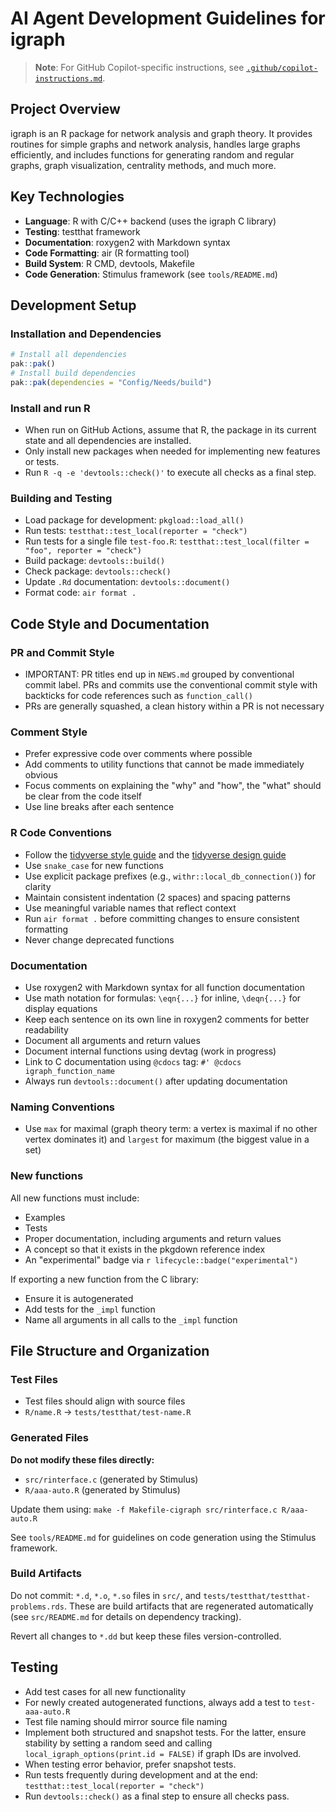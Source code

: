 # AI Agent Development Guidelines for igraph

> **Note**: For GitHub Copilot-specific instructions, see [`.github/copilot-instructions.md`](.github/copilot-instructions.md).

## Project Overview

igraph is an R package for network analysis and graph theory.
It provides routines for simple graphs and network analysis, handles large graphs efficiently, and includes functions for generating random and regular graphs, graph visualization, centrality methods, and much more.

## Key Technologies

- **Language**: R with C/C++ backend (uses the igraph C library)
- **Testing**: testthat framework
- **Documentation**: roxygen2 with Markdown syntax
- **Code Formatting**: air (R formatting tool)
- **Build System**: R CMD, devtools, Makefile
- **Code Generation**: Stimulus framework (see `tools/README.md`)

## Development Setup

### Installation and Dependencies

```r
# Install all dependencies
pak::pak()
# Install build dependencies
pak::pak(dependencies = "Config/Needs/build")
```

### Install and run R

- When run on GitHub Actions, assume that R, the package in its current state and all dependencies are installed.
- Only install new packages when needed for implementing new features or tests.
- Run `R -q -e 'devtools::check()'` to execute all checks as a final step.

### Building and Testing

- Load package for development: `pkgload::load_all()`
- Run tests: `testthat::test_local(reporter = "check")`
- Run tests for a single file `test-foo.R`: `testthat::test_local(filter = "foo", reporter = "check")`
- Build package: `devtools::build()`
- Check package: `devtools::check()`
- Update `.Rd` documentation: `devtools::document()`
- Format code: `air format .`

## Code Style and Documentation

### PR and Commit Style

- IMPORTANT: PR titles end up in `NEWS.md` grouped by conventional commit label. PRs and commits use the conventional commit style with backticks for code references such as `function_call()`
- PRs are generally squashed, a clean history within a PR is not necessary

### Comment Style

- Prefer expressive code over comments where possible
- Add comments to utility functions that cannot be made immediately obvious
- Focus comments on explaining the "why" and "how", the "what" should be clear from the code itself
- Use line breaks after each sentence

### R Code Conventions

- Follow the [tidyverse style guide](https://style.tidyverse.org) and the [tidyverse design guide](https://design.tidyverse.org)
- Use `snake_case` for new functions
- Use explicit package prefixes (e.g., `withr::local_db_connection()`) for clarity
- Maintain consistent indentation (2 spaces) and spacing patterns
- Use meaningful variable names that reflect context
- Run `air format .` before committing changes to ensure consistent formatting
- Never change deprecated functions

### Documentation

- Use roxygen2 with Markdown syntax for all function documentation
- Use math notation for formulas: `\eqn{...}` for inline, `\deqn{...}` for display equations
- Keep each sentence on its own line in roxygen2 comments for better readability
- Document all arguments and return values
- Document internal functions using devtag (work in progress)
- Link to C documentation using `@cdocs` tag: `#' @cdocs igraph_function_name`
- Always run `devtools::document()` after updating documentation

### Naming Conventions

- Use `max` for maximal (graph theory term: a vertex is maximal if no other vertex dominates it) and `largest` for maximum (the biggest value in a set)

### New functions

All new functions must include:

- Examples
- Tests
- Proper documentation, including arguments and return values
- A concept so that it exists in the pkgdown reference index
- An "experimental" badge via `r lifecycle::badge("experimental")`

If exporting a new function from the C library:

- Ensure it is autogenerated
- Add tests for the `_impl` function
- Name all arguments in all calls to the `_impl` function

## File Structure and Organization

### Test Files

- Test files should align with source files
- `R/name.R` → `tests/testthat/test-name.R`

### Generated Files

**Do not modify these files directly:**

- `src/rinterface.c` (generated by Stimulus)
- `R/aaa-auto.R` (generated by Stimulus)

Update them using: `make -f Makefile-cigraph src/rinterface.c R/aaa-auto.R`

See `tools/README.md` for guidelines on code generation using the Stimulus framework.

### Build Artifacts

Do not commit: `*.d`, `*.o`, `*.so` files in `src/`, and `tests/testthat/testthat-problems.rds`.
These are build artifacts that are regenerated automatically (see `src/README.md` for details on dependency tracking).

Revert all changes to `*.dd` but keep these files version-controlled.

## Testing

- Add test cases for all new functionality
- For newly created autogenerated functions, always add a test to `test-aaa-auto.R`
- Test file naming should mirror source file naming
- Implement both structured and snapshot tests. For the latter, ensure stability by setting a random seed and calling `local_igraph_options(print.id = FALSE)` if graph IDs are involved.
- When testing error behavior, prefer snapshot tests.
- Run tests frequently during development and at the end: `testthat::test_local(reporter = "check")`
- Run `devtools::check()` as a final step to ensure all checks pass.
